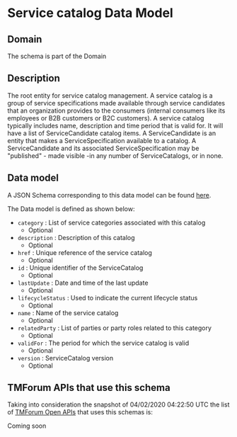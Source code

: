 # Service catalog Data Model

## Domain

The  schema is part of the  Domain

## Description

The root entity for service catalog management.
A service catalog is a group of service specifications made available through service candidates that an organization provides to the consumers (internal consumers like its employees or B2B customers or B2C customers). 
A service catalog typically includes name, description and time period that is valid for. It will have a list of ServiceCandidate catalog items. A ServiceCandidate is an entity that makes a ServiceSpecification available to a catalog.
A ServiceCandidate and its associated ServiceSpecification may be &quot;published&quot; - made visible -in any number of ServiceCatalogs, or in none.

## Data model

A JSON Schema corresponding to this data model can be found
[here](https://github.com/tmforum-rand/schemas/blob/candidates/Service/ServiceCatalog.schema.json).

The Data model is defined as shown below:
- `category` : List of service categories associated with this catalog
  - Optional
- `description` : Description of this catalog
  - Optional
- `href` : Unique reference of the service catalog
  - Optional
- `id` : Unique identifier of the ServiceCatalog
  - Optional
- `lastUpdate` : Date and time of the last update
  - Optional
- `lifecycleStatus` : Used to indicate the current lifecycle status
  - Optional
- `name` : Name of the service catalog
  - Optional
- `relatedParty` : List of parties or party roles related to this category
  - Optional
- `validFor` : The period for which the service catalog is valid
  - Optional
- `version` : ServiceCatalog version
  - Optional




## TMForum APIs that use this schema

Taking into consideration the snapshot of 04/02/2020 04:22:50 UTC the list of [TMForum Open APIs](https://www.tmforum.org/open-apis/) that uses this schemas is:

Coming soon